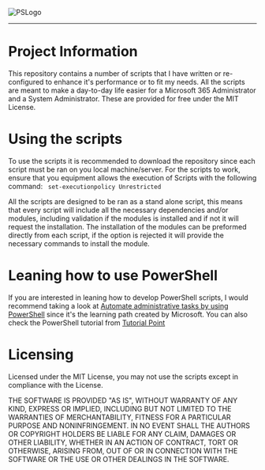 ![PSLogo](https://user-images.githubusercontent.com/89364200/199001114-e36f5089-7bcf-4cd0-8ef5-7c0016b96eb2.png)

---

# Project Information

This repository contains a number of scripts that I have written or re-configured to enhance it's performance or to fit my needs. All the scripts are meant to make a day-to-day life easier for a Microsoft 365 Administrator and a System Administrator. These are provided for free under the MIT License.

# Using the scripts

To use the scripts it is recommended to download the repository since each script must be ran on you local machine/server. 
For the scripts to work, ensure that you equipment allows the execution of Scripts with the following command:
<code> set-executionpolicy Unrestricted </code>

All the scripts are designed to be ran as a stand alone script, this means that every script will include all the necessary dependencies and/or modules, including validation if the modules is installed and if not it will request the installation. The installation of the modules can be preformed directly from each script, if the option is rejected it will provide the necessary commands to install the module.

# Leaning how to use PowerShell 

If you are interested in leaning how to develop PowerShell scripts, I would recommend taking a look at [Automate administrative tasks by using PowerShell](https://learn.microsoft.com/en-us/training/paths/powershell/) since it's the learning path created by Microsoft. 
You can also check the PowerShell tutorial from [Tutorial Point](https://www.tutorialspoint.com/powershell/index.htm) 

# Licensing

Licensed under the MIT License, you may not use the scripts except in compliance with the License.

THE SOFTWARE IS PROVIDED "AS IS", WITHOUT WARRANTY OF ANY KIND, EXPRESS OR IMPLIED, INCLUDING BUT NOT LIMITED TO THE WARRANTIES OF MERCHANTABILITY, FITNESS FOR A PARTICULAR PURPOSE AND NONINFRINGEMENT. IN NO EVENT SHALL THE AUTHORS OR COPYRIGHT HOLDERS BE LIABLE FOR ANY CLAIM, DAMAGES OR OTHER LIABILITY, WHETHER IN AN ACTION OF CONTRACT, TORT OR OTHERWISE, ARISING FROM, OUT OF OR IN CONNECTION WITH THE SOFTWARE OR THE USE OR OTHER DEALINGS IN THE SOFTWARE.
